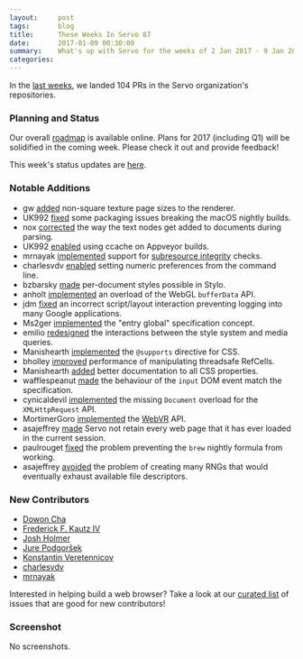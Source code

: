 ```yaml
---
layout:     post
tags:       blog
title:      These Weeks In Servo 87
date:       2017-01-09 00:30:00
summary:    What's up with Servo for the weeks of 2 Jan 2017 - 9 Jan 2017
categories:
---
```


In the [last weeks](https://github.com/pulls?utf8=%E2%9C%93&q=is%3Apr+is%3Amerged+closed%3A2017-01-02..2017-01-09+user%3Aservo+),
we landed 104 PRs in the Servo organization's repositories.

### Planning and Status

Our overall [roadmap](https://github.com/servo/servo/wiki/Roadmap) is available online. Plans for 2017 (including Q1) will be
solidified in the coming week. Please check it out and provide feedback!

This week's status updates are [here](https://www.standu.ps/project/servo/).

### Notable Additions

- gw [added](https://github.com/servo/webrender/pull/687) non-square texture page sizes to the renderer.
- UK992 [fixed](https://github.com/servo/servo/pull/14877) some packaging issues breaking the macOS nightly builds.
- nox [corrected](https://github.com/servo/servo/pull/14867) the way the text nodes get added to documents during parsing.
- UK992 [enabled](https://github.com/servo/servo/pull/14850) using ccache on Appveyor builds.
- mrnayak [implemented](https://github.com/servo/servo/pull/14865) support for [subresource integrity](https://w3c.github.io/webappsec-subresource-integrity/) checks.
- charlesvdv [enabled](https://github.com/servo/servo/pull/14863) setting numeric preferences from the command line.
- bzbarsky [made](https://github.com/servo/servo/pull/14848) per-document styles possible in Stylo.
- anholt [implemented](https://github.com/servo/servo/pull/14847) an overload of the WebGL `bufferData` API.
- jdm [fixed](https://github.com/servo/servo/pull/14845) an incorrect script/layout interaction preventing logging into many Google applications.
- Ms2ger [implemented](https://github.com/servo/servo/pull/14840) the "entry global" specification concept.
- emilio [redesigned](https://github.com/servo/servo/pull/14833) the interactions between the style system and media queries.
- Manishearth [implemented](https://github.com/servo/servo/pull/14789) the `@supports` directive for CSS.
- bholley [improved](https://github.com/servo/servo/pull/14828) performance of manipulating threadsafe RefCells.
- Manishearth [added](https://github.com/servo/servo/pull/14827) better documentation to all CSS properties.
- wafflespeanut [made](https://github.com/servo/servo/pull/14738) the behaviour of the `input` DOM event match the specification.
- cynicaldevil [implemented](https://github.com/servo/servo/pull/14648) the missing `Document` overload for the `XMLHttpRequest` API.
- MortimerGoro [implemented](https://github.com/servo/servo/pull/14618) the [WebVR](https://w3c.github.io/webvr/) API.
- asajeffrey [made](https://github.com/servo/servo/pull/14312) Servo not retain every web page that it has ever loaded in the current session.
- paulrouget [fixed](https://github.com/servo/servo/pull/14403) the problem preventing the `brew` nightly formula from working.
- asajeffrey [avoided](https://github.com/servo/servo/pull/14351) the problem of creating many RNGs that would eventually exhaust available file descriptors.

### New Contributors

- [Dowon Cha](https://github.com/dowoncha)
- [Frederick F. Kautz IV](https://github.com/fkautz)
- [Josh Holmer](https://github.com/shssoichiro)
- [Jure Podgoršek](https://github.com/g1smo)
- [Konstantin Veretennicov](https://github.com/kveretennicov)
- [charlesvdv](https://github.com/charlesvdv)
- [mrnayak](https://github.com/mrnayak)

Interested in helping build a web browser? Take a look at our [curated list](https://starters.servo.org/) of issues that are good for new contributors!

### Screenshot

No screenshots.
